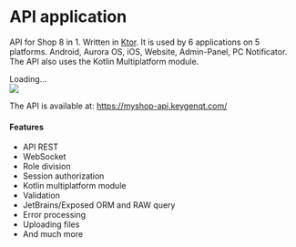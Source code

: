 API application
===

API for Shop 8 in 1.
Written in <a target="_blank" href="https://ktor.io/">Ktor</a>.
It is used by 6 applications on 5 platforms.
Android, Aurora OS, iOS, Website, Admin-Panel, PC Notificator.
The API also uses the Kotlin Multiplatform module.

<div class="PrettyImage">
    <div class="PrettyImageLoading">Loading...</div>
    <img src="/images/api-preview.png">
</div>

The API is available at: <a target="_blank" href="https://myshop-api.keygenqt.com/">https://myshop-api.keygenqt.com/</a>

#### Features

* API REST
* WebSocket
* Role division
* Session authorization
* Kotlin multiplatform module
* Validation
* JetBrains/Exposed ORM and RAW query
* Error processing
* Uploading files
* And much more
